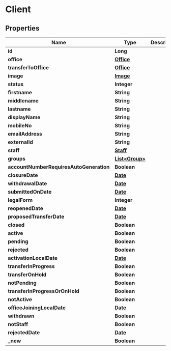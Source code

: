 

# Client

## Properties

Name | Type | Description | Notes
------------ | ------------- | ------------- | -------------
**id** | **Long** |  |  [optional]
**office** | [**Office**](Office.md) |  |  [optional]
**transferToOffice** | [**Office**](Office.md) |  |  [optional]
**image** | [**Image**](Image.md) |  |  [optional]
**status** | **Integer** |  |  [optional]
**firstname** | **String** |  |  [optional]
**middlename** | **String** |  |  [optional]
**lastname** | **String** |  |  [optional]
**displayName** | **String** |  |  [optional]
**mobileNo** | **String** |  |  [optional]
**emailAddress** | **String** |  |  [optional]
**externalId** | **String** |  |  [optional]
**staff** | [**Staff**](Staff.md) |  |  [optional]
**groups** | [**List&lt;Group&gt;**](Group.md) |  |  [optional]
**accountNumberRequiresAutoGeneration** | **Boolean** |  |  [optional]
**closureDate** | [**Date**](Date.md) |  |  [optional]
**withdrawalDate** | [**Date**](Date.md) |  |  [optional]
**submittedOnDate** | [**Date**](Date.md) |  |  [optional]
**legalForm** | **Integer** |  |  [optional]
**reopenedDate** | [**Date**](Date.md) |  |  [optional]
**proposedTransferDate** | [**Date**](Date.md) |  |  [optional]
**closed** | **Boolean** |  |  [optional]
**active** | **Boolean** |  |  [optional]
**pending** | **Boolean** |  |  [optional]
**rejected** | **Boolean** |  |  [optional]
**activationLocalDate** | [**Date**](Date.md) |  |  [optional]
**transferInProgress** | **Boolean** |  |  [optional]
**transferOnHold** | **Boolean** |  |  [optional]
**notPending** | **Boolean** |  |  [optional]
**transferInProgressOrOnHold** | **Boolean** |  |  [optional]
**notActive** | **Boolean** |  |  [optional]
**officeJoiningLocalDate** | [**Date**](Date.md) |  |  [optional]
**withdrawn** | **Boolean** |  |  [optional]
**notStaff** | **Boolean** |  |  [optional]
**rejectedDate** | [**Date**](Date.md) |  |  [optional]
**_new** | **Boolean** |  |  [optional]



